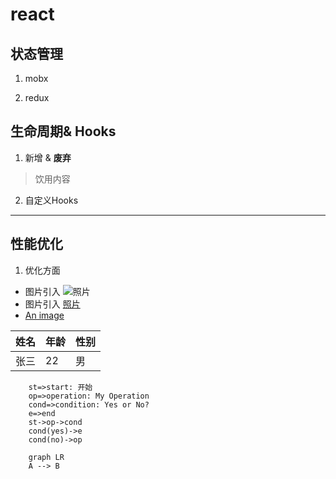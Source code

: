 # react
## 状态管理
1.  mobx

2.  redux

## 生命周期& Hooks

1. 新增 & **废弃**
> 饮用内容
2. 自定义Hooks 
****

## 性能优化

1. 优化方面

 - 图片引入 ![照片](~@image/longze.jpg)
 - 图片引入 [照片](~@alias/longze.jpg)
 - [An image](~@image/image.png "链接标题阿")

 姓名|年龄|性别
 :--|---|---
张三|22|男



```flow
    st=>start: 开始
    op=>operation: My Operation
    cond=>condition: Yes or No?
    e=>end
    st->op->cond
    cond(yes)->e
    cond(no)->op
```


```mermaid
    graph LR
    A --> B
```

